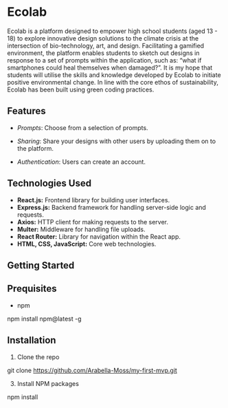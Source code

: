 # Ecolab

Ecolab is a platform designed to empower high school students (aged 13 - 18) to explore innovative design solutions to the climate crisis at the intersection of bio-technology, art, and design. Facilitating a gamified environment, the platform enables students to sketch out designs in response to a set of prompts within the application, such as: “what if smartphones could heal themselves when damaged?”. It is my hope that students will utilise the skills and knowledge developed by Ecolab to initiate positive environmental change. In line with the core ethos of sustainability, Ecolab has been built using green coding practices.



## Features

- *Prompts*: Choose from a selection of prompts. 

- *Sharing*: Share your designs with other users by uploading them on to the platform.

- *Authentication*: Users can create an account.
 

## Technologies Used

- **React.js:** Frontend library for building user interfaces.
- **Express.js:** Backend framework for handling server-side logic and requests.
- **Axios:** HTTP client for making requests to the server.
- **Multer:** Middleware for handling file uploads.
- **React Router:** Library for navigation within the React app.
- **HTML, CSS, JavaScript:** Core web technologies.


## Getting Started

## Prequisites 

- npm
  
npm install npm@latest -g

## Installation

1. Clone the repo
   
git clone https://github.com/Arabella-Moss/my-first-mvp.git

3. Install NPM packages
   
npm install





  








